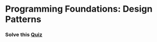 # Programming Foundations: Design Patterns
### Solve this [Quiz](https://docs.google.com/forms/d/e/1FAIpQLScfWoGyYRhSmAhM5II3_er4ZXzmgjR90Y9tt55_GO-LBxjT_A/viewform)
